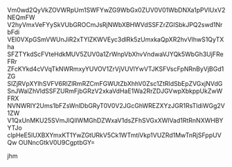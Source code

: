 Vm0wd2QyVkZOVWRpUm1SWFYwZG9WbGx0ZUV0V01WbDNXa1pPVlUxV2NEQmFW
V2hyVmxVeFYySkVUbGROCmJsRjNWbXBHWVdSSFZrZGlSbkJPQ2swd1NrbFdi
VEI0VXpGSmVWUnJiR2xTYlZKWVEyc3dlRk5zUmxkaQpXR2hvVlhwS1QyTXha
SFZTYkdScFVteHdkMUV5ZUV0a1ZrWnpVbXhvVndwaVJYQk5WbGh3UjFReFRr
ZFcKYkd4cVVqTkNWRmxyYUVOV1ZrVjVUVlYwVTJKSFVscFpNRnByVjBGd1ZG
SlZjRVpXYlhSVFV6RlZlRmRZCmFGWUtZbXhhV0Zsc1ZtRldSbEpZVGxjNVdG
SnJWalZhVldSSFZURmFjbGRzV2xkaVdHaE1Wa2RrZDJGVwpXbkppUkZwWFRX
NVNWRlY2Ums1bFZsWnlDbGRyT0V0V2JGcGhWREZXYzJGR1RsTldiWGg2V1ZW
V1QxUnMKU25SVmJIQllWMGhDZWxaV1dsZFhSVGxXWlVad1RtRnNXWHBYYTJo
clpHeE5lUXBXYmxKT1YwZGtURkV5Ck1WTmtiVkp1VUZRd1MwTnRjSFppUVQw
OUNncGtkV0U9CgptbGY=

jhm